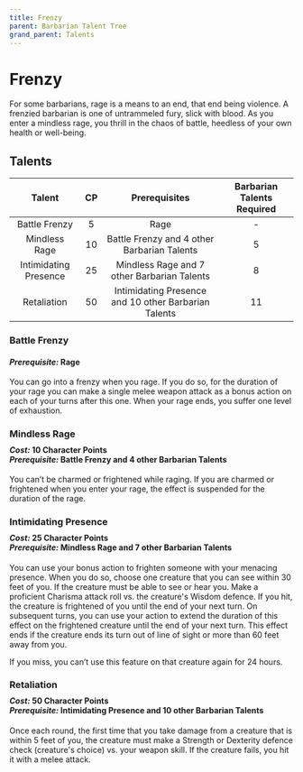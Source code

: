 ```yaml
---
title: Frenzy
parent: Barbarian Talent Tree
grand_parent: Talents
---
```


# Frenzy
For some barbarians, rage is a means to an end, that end being violence. A frenzied barbarian is one of untrammeled fury, slick with blood. As you enter a mindless rage, you thrill in the chaos of battle, heedless of your own health or well-being.

## Talents

| Talent | CP | Prerequisites | Barbarian Talents Required |
|:------:|:--:|:-------------:|:---------------------:|
| Battle Frenzy | 5 | Rage | - |
| Mindless Rage | 10 | Battle Frenzy and 4 other Barbarian Talents | 5 |
| Intimidating Presence | 25 | Mindless Rage and 7 other Barbarian Talents | 8 |
| Retaliation | 50 | Intimidating Presence and 10 other Barbarian Talents | 11 |

### Battle Frenzy
#### *Prerequisite:* Rage
You can go into a frenzy when you rage. If you do so, for the duration of your rage you can make a single melee weapon attack as a bonus action on each of your turns after this one. When your rage ends, you suffer one level of exhaustion.

### Mindless Rage

<div style="margin-top:-10px;"></div>

#### *Cost:* 10 Character Points<br>*Prerequisite:* Battle Frenzy and 4 other Barbarian Talents
You can’t be charmed or frightened while raging. If you are charmed or frightened when you enter your rage, the effect is suspended for the duration of the rage.

### Intimidating Presence

<div style="margin-top:-10px;"></div>

#### *Cost:* 25 Character Points<br>*Prerequisite:* Mindless Rage and 7 other Barbarian Talents
You can use your bonus action to frighten someone with your menacing presence. When you do so, choose one creature that you can see within 30 feet of you. If the creature must be able to see or hear you. Make a proficient Charisma attack roll vs. the creature's Wisdom defence. If you hit, the creature is frightened of you until the end of your next turn. On subsequent turns, you can use your action to extend the duration of this effect on the frightened creature until the end of your next turn. This effect ends if the creature ends its turn out of line of sight or more than 60 feet away from you.

If you miss, you can’t use this feature on that creature again for 24 hours.

### Retaliation

<div style="margin-top:-10px;"></div>

#### *Cost:* 50 Character Points<br>*Prerequisite:* Intimidating Presence and 10 other Barbarian Talents
Once each round, the first time that you take damage from a creature that is within 5 feet of you, the creature must make a Strength or Dexterity defence check (creature's choice) vs. your weapon skill. If the creature fails, you hit it with a melee attack.
